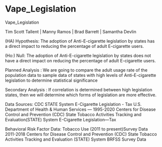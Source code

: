 # Vape_Legislation 


Vape_Legislation

Tim Scott Tallent | Manny Ramos | Brad Barrett | Samantha Devlin 

(HA) Hypothesis: The adoption of Anti-E-cigarette legislation by states has a direct impact to reducing the percentage of adult E-cigarette users.

(Ho:) Null: The adoption of Anti-E-cigarette legislation by states does not have a direct impact on reducing the percentage of adult E-cigarette users.

Planned Analysis : We are going to compare the adult usage rate of the population data to sample data of states with high levels of Anti-E-cigarette legislation to determine statistical significance

Secondary Analysis : If correlation is determined between high legislation states, then we will determine which forms of legislation are more effective. 
 
Data Sources: 
	CDC STATE System E-Cigarette Legislation - Tax U.S. Department of Health & Human Services — 1995-2020
	Centers for Disease Control and Prevention (CDC)
	State Tobacco Activities Tracking and Evaluation(STATE) System
 	E-Cigarette Legislation—Tax 
 
Behavioral Risk Factor Data: 
	Tobacco Use (2011 to present)Survey Data 2011-2018
 	Centers for Disease Control and Prevention (CDC)
	State Tobacco Activities Tracking and Evaluation (STATE) System
	BRFSS Survey Data



